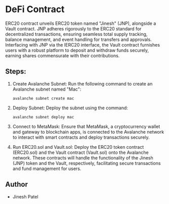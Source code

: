 # DeFi Contract

ERC20 contract unveils ERC20 token named "Jinesh" (JNP), alongside a Vault contract. JNP adheres rigorously to the ERC20 standard for decentralized transactions, ensuring seamless total supply tracking, balance management, and event handling for transfers and approvals. Interfacing with JNP via the IERC20 interface, the Vault contract furnishes users with a robust platform to deposit and withdraw funds securely, earning shares commensurate with their contributions.

## Steps:

1. Create Avalanche Subnet: Run the following command to create an Avalanche subnet named "Mac":

    `avalanche subnet create mac`

2. Deploy Subnet: Deploy the subnet using the command:

    `avalanche subnet deploy mac`

3. Connect to MetaMask: Ensure that MetaMask, a cryptocurrency wallet and gateway to blockchain apps, is connected to the Avalanche network to interact with smart contracts and deploy transactions securely.

4. Run ERC20.sol and Vault.sol: Deploy the ERC20 token contract (ERC20.sol) and the Vault contract (Vault.sol) onto the Avalanche network. These contracts will handle the functionality of the Jinesh (JNP) token and the Vault, respectively, facilitating secure transactions and fund management for users.

## Author

- Jinesh Patel
